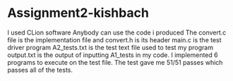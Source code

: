 # Assignment2-kishbach

I used CLion software Anybody can use the code i produced The convert.c file is the implementation file and convert.h is its header main.c is the test driver program A2_tests.txt is the test text file used to test my program output.txt is the output of inputting A1_tests in my code. I implemented 6 programs to execute on the test file. The test gave me 51/51 passes which passes all of the tests. 
